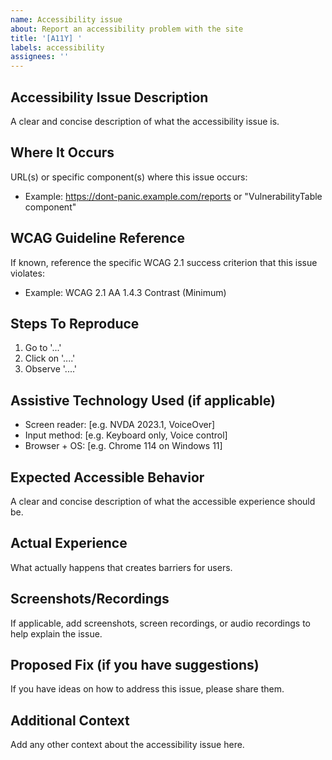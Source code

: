 ```yaml
---
name: Accessibility issue
about: Report an accessibility problem with the site
title: '[A11Y] '
labels: accessibility
assignees: ''
---
```


## Accessibility Issue Description
A clear and concise description of what the accessibility issue is.

## Where It Occurs
URL(s) or specific component(s) where this issue occurs:
- Example: https://dont-panic.example.com/reports or "VulnerabilityTable component"

## WCAG Guideline Reference
If known, reference the specific WCAG 2.1 success criterion that this issue violates:
- Example: WCAG 2.1 AA 1.4.3 Contrast (Minimum)

## Steps To Reproduce
1. Go to '...'
2. Click on '....'
3. Observe '....'

## Assistive Technology Used (if applicable)
- Screen reader: [e.g. NVDA 2023.1, VoiceOver]
- Input method: [e.g. Keyboard only, Voice control]
- Browser + OS: [e.g. Chrome 114 on Windows 11]

## Expected Accessible Behavior
A clear and concise description of what the accessible experience should be.

## Actual Experience
What actually happens that creates barriers for users.

## Screenshots/Recordings
If applicable, add screenshots, screen recordings, or audio recordings to help explain the issue.

## Proposed Fix (if you have suggestions)
If you have ideas on how to address this issue, please share them.

## Additional Context
Add any other context about the accessibility issue here.